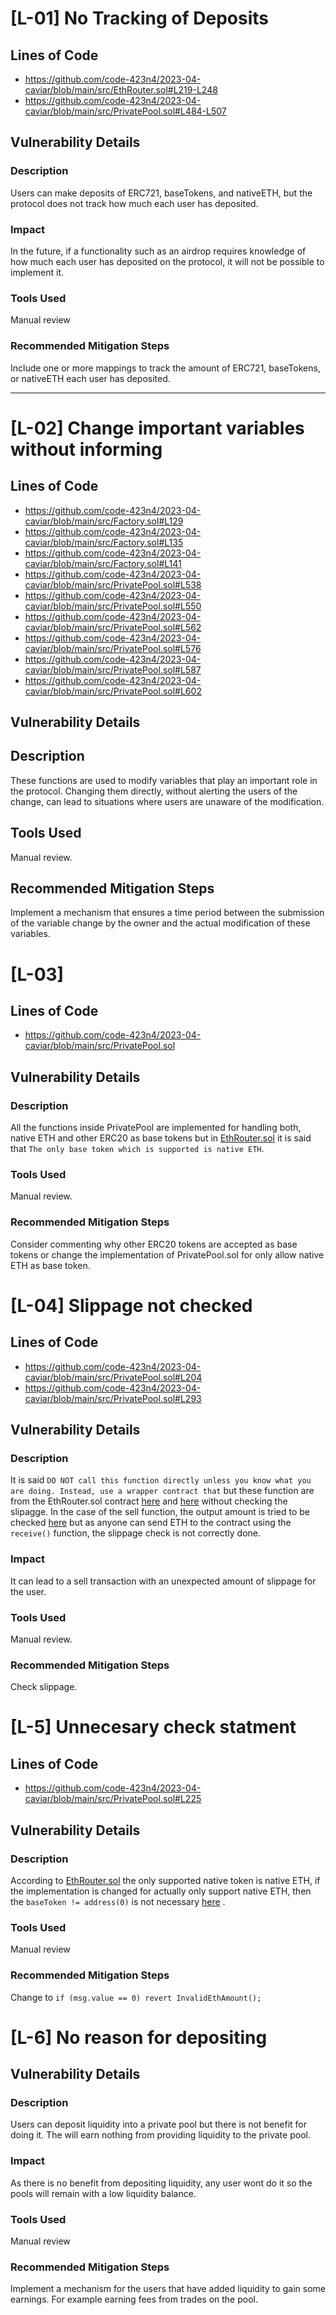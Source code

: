 # [L-01] No Tracking of Deposits

## Lines of Code
- https://github.com/code-423n4/2023-04-caviar/blob/main/src/EthRouter.sol#L219-L248
- https://github.com/code-423n4/2023-04-caviar/blob/main/src/PrivatePool.sol#L484-L507

## Vulnerability Details

### Description
Users can make deposits of ERC721, baseTokens, and nativeETH, but the protocol does not track how much each user has deposited.

### Impact
In the future, if a functionality such as an airdrop requires knowledge of how much each user has deposited on the protocol, it will not be possible to implement it.

### Tools Used
Manual review

### Recommended Mitigation Steps
Include one or more mappings to track the amount of ERC721, baseTokens, or nativeETH each user has deposited.

-----

# [L-02] Change important variables without informing

## Lines of Code
- https://github.com/code-423n4/2023-04-caviar/blob/main/src/Factory.sol#L129
- https://github.com/code-423n4/2023-04-caviar/blob/main/src/Factory.sol#L135
- https://github.com/code-423n4/2023-04-caviar/blob/main/src/Factory.sol#L141
- https://github.com/code-423n4/2023-04-caviar/blob/main/src/PrivatePool.sol#L538
- https://github.com/code-423n4/2023-04-caviar/blob/main/src/PrivatePool.sol#L550
- https://github.com/code-423n4/2023-04-caviar/blob/main/src/PrivatePool.sol#L562
- https://github.com/code-423n4/2023-04-caviar/blob/main/src/PrivatePool.sol#L576
- https://github.com/code-423n4/2023-04-caviar/blob/main/src/PrivatePool.sol#L587
- https://github.com/code-423n4/2023-04-caviar/blob/main/src/PrivatePool.sol#L602

## Vulnerability Details

## Description
These functions are used to modify variables that play an important role in the protocol. Changing them directly, without alerting the users of the change, can lead to situations where users are unaware of the modification.

## Tools Used
Manual review.

## Recommended Mitigation Steps
Implement a mechanism that ensures a time period between the submission of the variable change by the owner and the actual modification of these variables.



# [L-03] 

## Lines of Code
- https://github.com/code-423n4/2023-04-caviar/blob/main/src/PrivatePool.sol

## Vulnerability Details

### Description

All the functions inside PrivatePool are implemented for handling both, native ETH and other ERC20 as base tokens but in [EthRouter.sol](https://github.com/code-423n4/2023-04-caviar/blob/main/src/EthRouter.sol#L44) it is said that `The only base token which is supported is native ETH`.


### Tools Used
Manual review.

### Recommended Mitigation Steps
Consider commenting why other ERC20 tokens are accepted as base tokens or change the implementation of PrivatePool.sol for only allow native ETH as base token.

# [L-04] Slippage not checked

## Lines of Code
- https://github.com/code-423n4/2023-04-caviar/blob/main/src/PrivatePool.sol#L204
- https://github.com/code-423n4/2023-04-caviar/blob/main/src/PrivatePool.sol#L293

## Vulnerability Details

### Description
It is said `DO NOT call this function directly unless you know what you are doing. Instead, use a wrapper contract that` but these function are from the EthRouter.sol contract [here](https://github.com/code-423n4/2023-04-caviar/blob/main/src/EthRouter.sol#L129) and [here](https://github.com/code-423n4/2023-04-caviar/blob/main/src/EthRouter.sol#L196) without checking the slipagge. 
In the case of the sell function, the output amount is tried to be checked [here](https://github.com/code-423n4/2023-04-caviar/blob/main/src/EthRouter.sol#L203-L205) but as anyone can send ETH to the contract using the `receive()` function, the slippage check is not correctly done.

### Impact
It can lead to a sell transaction with an unexpected amount of slippage for the user.

### Tools Used
Manual review.

### Recommended Mitigation Steps
Check slippage.

# [L-5] Unnecesary check statment 

## Lines of Code
- https://github.com/code-423n4/2023-04-caviar/blob/main/src/PrivatePool.sol#L225

## Vulnerability Details

### Description
According to [EthRouter.sol](https://github.com/code-423n4/2023-04-caviar/blob/main/src/EthRouter.sol#L44) the only supported native token is native ETH, if the implementation is changed for actually only support native ETH, then the `baseToken != address(0)` is not necessary [here](https://github.com/code-423n4/2023-04-caviar/blob/main/src/PrivatePool.sol#L225) .

### Tools Used
Manual review

### Recommended Mitigation Steps
Change to `if (msg.value == 0) revert InvalidEthAmount();`

# [L-6] No reason for depositing 

## Vulnerability Details

### Description
Users can deposit liquidity into a private pool but there is not benefit for doing it. The will earn nothing from providing liquidity to the private pool.

### Impact
As there is no benefit from depositing liquidity, any user wont do it so the pools will remain with a low liquidity balance.

### Tools Used
Manual review

### Recommended Mitigation Steps
Implement a mechanism for the users that have added liquidity to gain some earnings. For example earning fees from trades on the pool.

